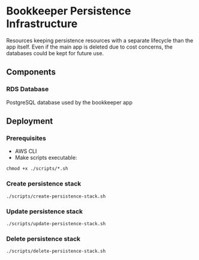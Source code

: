 # Bookkeeper Persistence Infrastructure

Resources keeping persistence resources with a separate lifecycle than the app itself.
Even if the main app is deleted due to cost concerns, the databases could be kept for future use.

## Components

### RDS Database

PostgreSQL database used by the bookkeeper app

## Deployment

### Prerequisites

- AWS CLI
- Make scripts executable:

```shell
chmod +x ./scripts/*.sh
```

### Create persistence stack

```shell
./scripts/create-persistence-stack.sh
```

### Update persistence stack

```shell
./scripts/update-persistence-stack.sh
```

### Delete persistence stack

```shell
./scripts/delete-persistence-stack.sh
```
